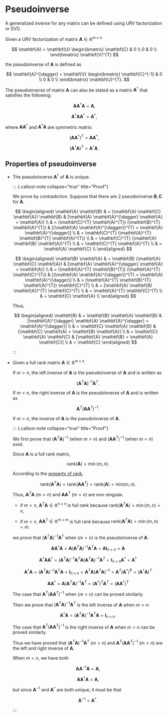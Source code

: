 # Pseudoinverse

A generalized inverse for any matrix can be defined using URV factorization or SVD. 

Given a URV factorization of matrix $\mathbf{A} \in \mathbb{R}^{m \times n}$

$$
\mathbf{A} = \mathbf{U} 
\begin{bmatrix}
\mathbf{C} & 0 \\
0 & 0 \\
\end{bmatrix}
\mathbf{V}^{T}
$$

the pseudoinverse of $\mathbf{A}$ is defined as 

$$
\mathbf{A}^{\dagger} = \mathbf{V} 
\begin{bmatrix}
\mathbf{C}^{-1} & 0 \\
0 & 0 \\
\end{bmatrix}
\mathbf{U}^{T}.
$$

The pseudoinverse of matrix $\mathbf{A}$ can also be stated as a matrix $\mathbf{A}^{\dagger}$ that satisfies the following:

$$
\mathbf{A} \mathbf{A}^{\dagger} \mathbf{A} = \mathbf{A}, 
$$ 

$$
\mathbf{A}^{\dagger} \mathbf{A} \mathbf{A}^{\dagger} = \mathbf{A}^{\dagger},
$$

where $\mathbf{A} \mathbf{A}^{\dagger}$ and $\mathbf{A}^{\dagger} \mathbf{A}$ are symmetric matrix:

$$
(\mathbf{A} \mathbf{A}^{\dagger})^{T} = \mathbf{A} \mathbf{A}^{\dagger}, 
$$ 

$$
(\mathbf{A}^{\dagger} \mathbf{A})^{T} = \mathbf{A}^{\dagger} \mathbf{A}.
$$

## Properties of pseudoinverse 

- The pseudoinverse $\mathbf{A}^{\dagger}$ of $\mathbf{A}$ is unique. 

  ::: {.callout-note collapse="true" title="Proof"}

    We prove by contradiction. 
    Suppose that there are 2 pseudoinverse $\mathbf{B}, \mathbf{C}$ for $\mathbf{A}$. 

    $$
    \begin{aligned}
    \mathbf{A} \mathbf{B} 
    & = (\mathbf{A} \mathbf{C} \mathbf{A}) \mathbf{B}
    & [\mathbf{A} \mathbf{A}^{\dagger} \mathbf{A} = \mathbf{A}]
    \\
    & = (\mathbf{C}^{T} \mathbf{A}^{T}) (\mathbf{B}^{T} \mathbf{A}^{T})
    & [(\mathbf{A} \mathbf{A}^{\dagger})^{T} = \mathbf{A} \mathbf{A}^{\dagger}]
    \\
    & = \mathbf{C}^{T} (\mathbf{A}^{T} \mathbf{B}^{T} \mathbf{A}^{T})
    \\
    & = \mathbf{C}^{T} (\mathbf{A} \mathbf{B} \mathbf{A})^{T}
    \\
    & = \mathbf{C}^{T} \mathbf{A}^{T}
    \\
    & = \mathbf{A} \mathbf{C}
    \\
    \end{aligned}
    $$

    $$
    \begin{aligned}
    \mathbf{B} \mathbf{A} 
    & = \mathbf{B} (\mathbf{A} \mathbf{C} \mathbf{A})
    & [\mathbf{A} \mathbf{A}^{\dagger} \mathbf{A} = \mathbf{A}]
    \\
    & = (\mathbf{A}^{T} \mathbf{B}^{T}) (\mathbf{A}^{T} \mathbf{C}^{T})
    & [(\mathbf{A} \mathbf{A}^{\dagger})^{T} = \mathbf{A} \mathbf{A}^{\dagger}]
    \\
    & = (\mathbf{A}^{T} \mathbf{B}^{T} \mathbf{A}^{T}) \mathbf{C}^{T}
    \\
    & = (\mathbf{A} \mathbf{B} \mathbf{A})^{T} \mathbf{C}^{T}
    \\
    & = \mathbf{A}^{T} \mathbf{C}^{T}
    \\
    & = \mathbf{C} \mathbf{A}
    \\
    \end{aligned}
    $$

    Thus, 

    $$
    \begin{aligned}
    \mathbf{B} 
    & = \mathbf{B} \mathbf{A} \mathbf{B} 
    & [\mathbf{A}^{\dagger} \mathbf{A} \mathbf{A}^{\dagger} = \mathbf{A}^{\dagger}]
    \\
    & = \mathbf{C} \mathbf{A} \mathbf{B}
    & [\mathbf{C} \mathbf{A} = \mathbf{B} \mathbf{A}]
    \\
    & = \mathbf{C} \mathbf{A} \mathbf{C}
    & [\mathbf{A} \mathbf{B} = \mathbf{A} \mathbf{C}]
    \\
    & = \mathbf{C}
    \end{aligned}
    $$
    
  :::

- Given a full rank matrix $\mathbf{A} \in \mathbb{R}^{m \times n}$.

    If $m > n$,
    the left inverse of $\mathbf{A}$ is the pseudoinverse of $\mathbf{A}$ and is written as 

    $$
    (\mathbf{A}^{T} \mathbf{A})^{-1} \mathbf{A}^{T}.
    $$

    If $m < n$,
    the right inverse of $\mathbf{A}$ is the pseudoinverse of $\mathbf{A}$ and is written as 

    $$
    \mathbf{A}^{T} (\mathbf{A} \mathbf{A}^{T})^{-1} .
    $$

    If $m = n$,
    the inverse of $\mathbf{A}$ is the pseudoinverse of $\mathbf{A}$.

  ::: {.callout-note collapse="true" title="Proof"}

    We first prove that $(\mathbf{A}^{T} \mathbf{A})^{-1}$ (when $m > n$) and $(\mathbf{A} \mathbf{A}^{T})^{-1}$ (when $m < n$) exist. 

    Since $\mathbf{A}$ is a full rank matrix, 

    $$
    \text{rank} (\mathbf{A}) = \min (m, n).
    $$

    According to the [property of rank](rank-property-6), 
    
    $$
    \text{rank} (\mathbf{A}^{T} \mathbf{A}) = \text{rank} (\mathbf{A} \mathbf{A}^{T}) = \text{rank} (\mathbf{A}) = \text{min} (m, n).
    $$

    Thus, $\mathbf{A}^{T} \mathbf{A}$ ($m > n$) and $\mathbf{A} \mathbf{A}^{T}$ ($m < n$) are non-singular. 
    
    - if $m > n$, $\mathbf{A}^{T} \mathbf{A} \in \mathbb{R}^{n \times n}$ is full rank because $\text{rank} (\mathbf{A}^{T} \mathbf{A}) = \min (m, n) = n$,

    - if $m < n$, $\mathbf{A} \mathbf{A}^{T} \in \mathbb{R}^{m \times m}$ is full rank because $\text{rank} (\mathbf{A}^{T} \mathbf{A}) = \min (m, n) = m$.

    we prove that $(\mathbf{A}^{T} \mathbf{A})^{-1} \mathbf{A}^{T}$ when ($m > n$) is the pseudoinverse of $\mathbf{A}$.

    $$
    \mathbf{A} \mathbf{A}^{\dagger} \mathbf{A} = \mathbf{A} (\mathbf{A}^{T} \mathbf{A})^{-1} \mathbf{A}^{T} \mathbf{A} = \mathbf{A} \mathbf{I}_{n \times n} = \mathbf{A}
    $$

    $$
    \mathbf{A}^{\dagger} \mathbf{A} \mathbf{A}^{\dagger} = (\mathbf{A}^{T} \mathbf{A})^{-1} \mathbf{A}^{T} \mathbf{A} (\mathbf{A}^{T} \mathbf{A})^{-1} \mathbf{A}^{T} = \mathbf{I}_{n \times n} \mathbf{A}^{\dagger} = \mathbf{A}^{\dagger}
    $$

    $$
    \mathbf{A}^{\dagger} \mathbf{A} = (\mathbf{A}^{T} \mathbf{A})^{-1} \mathbf{A}^{T} \mathbf{A} = \mathbf{I}_{n \times n} = \mathbf{A}^{T} \mathbf{A} (\mathbf{A}^{T} \mathbf{A})^{-1} = \mathbf{A}^{T} (\mathbf{A}^{\dagger})^{\mathbf{T}}= (\mathbf{A}^{\dagger} \mathbf{A})^{T}
    $$

    $$
    \mathbf{A} \mathbf{A}^{\dagger} = \mathbf{A} (\mathbf{A}^{T} \mathbf{A})^{-1} \mathbf{A}^{T} = (\mathbf{A}^{\dagger})^{T} \mathbf{A}^{T} = (\mathbf{A} \mathbf{A}^{\dagger})^{T}
    $$

    The case that $\mathbf{A}^{T} (\mathbf{A} \mathbf{A}^{T})^{-1}$ when ($m < n$) can be proved similarly.

    Then we prove that $(\mathbf{A}^{T} \mathbf{A})^{-1} \mathbf{A}^{T}$ is the left inverse of $\mathbf{A}$ when $m > n$: 

    $$
    \mathbf{A}^{\dagger} \mathbf{A} = (\mathbf{A}^{T} \mathbf{A})^{-1} \mathbf{A}^{T} \mathbf{A} = \mathbf{I}_{n \times n}.
    $$

    The case that $\mathbf{A}^{T} (\mathbf{A} \mathbf{A}^{T})^{-1}$ is the right inverse of $\mathbf{A}$ when $m < n$ can be proved similarly.
    
    Thus we have proved that $(\mathbf{A}^{T} \mathbf{A})^{-1} \mathbf{A}^{T}$ ($m > n$) and $\mathbf{A}^{T} (\mathbf{A} \mathbf{A}^{T})^{-1}$ ($m < n$) are the left and right inverse of $\mathbf{A}$. 

    When $m = n$, 
    we have both

    $$
    \mathbf{A} \mathbf{A}^{-1} \mathbf{A} = \mathbf{A},
    $$

    $$
    \mathbf{A} \mathbf{A}^{\dagger} \mathbf{A} = \mathbf{A},
    $$

    but since $\mathbf{A}^{-1}$ and $\mathbf{A}^{\dagger}$ are both unique, 
    it must be that 

    $$
    \mathbf{A}^{-1} = \mathbf{A}^{\dagger}.
    $$
    
  :::
